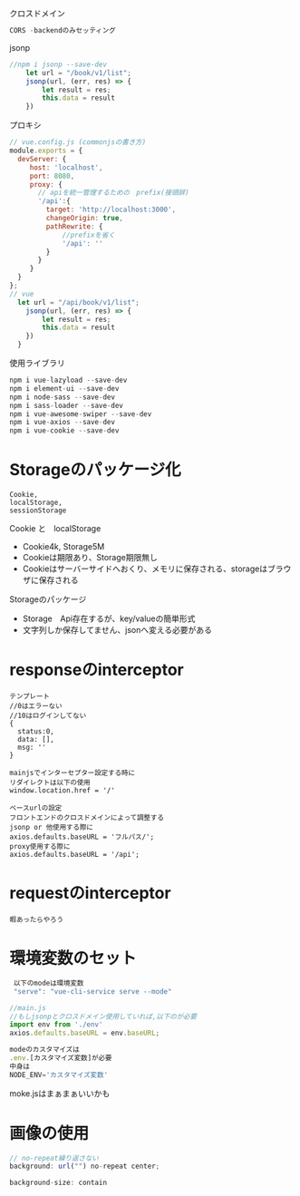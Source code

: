 クロスドメイン
```javascript
CORS -backendのみセッティング
```
jsonp
```javascript
//npm i jsonp --save-dev
    let url = "/book/v1/list";
    jsonp(url, (err, res) => {
        let result = res;
        this.data = result
    })
```
プロキシ
```javascript
// vue.config.js (commonjsの書き方)
module.exports = {
  devServer: {
     host: 'localhost',
     port: 8080,
     proxy: {
       // apiを統一管理するための　prefix(接頭辞)
       '/api':{
         target: 'http://localhost:3000',
         changeOrigin: true,
         pathRewrite: {
             //prefixを省く
             '/api': ''
         }
       }
     }
  }
};
// vue
  let url = "/api/book/v1/list";
    jsonp(url, (err, res) => {
        let result = res;
        this.data = result
    })
  }
```
使用ライブラリ
```javascript
npm i vue-lazyload --save-dev
npm i element-ui --save-dev
npm i node-sass --save-dev
npm i sass-loader --save-dev
npm i vue-awesome-swiper --save-dev
npm i vue-axios --save-dev
npm i vue-cookie --save-dev
```
# Storageのパッケージ化

```shell script
Cookie,
localStorage,
sessionStorage
```
Cookie と　localStorage
 - Cookie4k, Storage5M
 - Cookieは期限あり、Storage期限無し
 - Cookieはサーバーサイドへおくり、メモリに保存される、storageはブラウザに保存される
 
Storageのパッケージ
 - Storage　Api存在するが、key/valueの簡単形式
 - 文字列しか保存してません、jsonへ変える必要がある
 
# responseのinterceptor
```shell script
テンプレート
//0はエラーない
//10はログインしてない
{
  status:0,
  data: [],
  msg: ''
}

mainjsでインターセプター設定する時に
リダイレクトは以下の使用
window.location.href = '/'

ベースurlの設定
フロントエンドのクロスドメインによって調整する
jsonp or 他使用する際に
axios.defaults.baseURL = 'フルパス/';
proxy使用する際に
axios.defaults.baseURL = '/api';
```
# requestのinterceptor
```shell script
暇あったらやろう
```

# 環境変数のセット
```javascript
 以下のmodeは環境変数
 "serve": "vue-cli-service serve --mode"

//main.js
//もしjsonpとクロスドメイン使用していれば,以下のが必要
import env from './env'
axios.defaults.baseURL = env.baseURL;

modeのカスタマイズは
.env.[カスタマイズ変数]が必要
中身は
NODE_ENV='カスタマイズ変数'

```
moke.jsはまぁまぁいいかも

# 画像の使用
```javascript
// no-repeat繰り返さない
background: url("") no-repeat center;

background-size: contain
```
